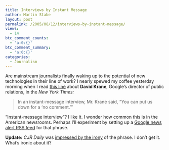 ```yaml
---
title: Interviews by Instant Message
author: Martin Stabe
layout: post
permalink: /2005/08/12/interviews-by-instant-message/
views:
  - 14
btc_comment_counts:
  - 'a:0:{}'
btc_comment_summary:
  - 'a:0:{}'
categories:
  - Journalism
---
```

Are mainstream journalists finally waking up to the potential of new technologies in their line of work? I nearly spewed my coffee yesterday morning when I read [this line][1] about **David Krane**, Google&rsquo;s director of public relations, in the *New York Times:*

> In an instant-message interview, Mr. Krane said, &ldquo;You can put us down for a &lsquo;no comment.&rsquo;&rdquo;

&ldquo;Instant-message interview&rdquo;? I like it. I wonder how common this is in the American newsrooms. Perhaps I&rsquo;ll experiment by setting up a [Google news alert RSS feed][2] for that phrase.

**Update:** *CJR Daily* was [impressed by the irony][3] of the phrase. I don&rsquo;t get it. What&rsquo;s ironic about it?

 [1]: http://www.nytimes.com/2005/08/08/technology/08google.html?
 [2]: http://news.google.com/intl/en_us/news_feed_terms.html
 [3]: http://www.cjrdaily.org/archives/001728.asp
